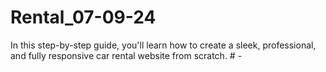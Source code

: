 # Rental_07-09-24
In this step-by-step guide, you'll learn how to create a sleek, professional, and fully responsive car rental website from scratch.
#   -  
 